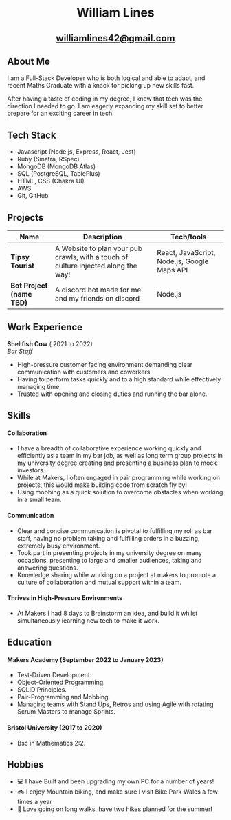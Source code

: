 <div align="center">

# William Lines

## williamlines42@gmail.com

</div>

## About Me

I am a Full-Stack Developer who is both logical and able to adapt, and recent Maths Graduate with a knack for picking up new skills fast.

After having a taste of coding in my degree, I knew that tech was the direction I needed to go. I am eagerly expanding my skill set to better prepare for an exciting career in tech!

<!--[OLD] I'm Will, an analytically minded recent Maths graduate looking for new opportunities in the world of tech. Having got a taste of coding and a good helping of logic and analysis in my maths degree, I am eagerly expanding my skill set and look forward to an exciting career in tech! -->

<!-- (to be completed) -->

## Tech Stack

- Javascript (Node.js, Express, React, Jest)
- Ruby (Sinatra, RSpec)
- MongoDB (MongoDB Atlas)
- SQL (PostgreSQL, TablePlus)
- HTML, CSS (Chakra UI)
- AWS
- Git, GitHub

## Projects

| Name                       | Description                                                                        | Tech/tools                                  |
| -------------------------- | ---------------------------------------------------------------------------------- | ------------------------------------------- |
| **Tipsy Tourist**          | A Website to plan your pub crawls, with a touch of culture injected along the way! | React, JavaScript, Node.js, Google Maps API |
| **Bot Project (name TBD)** | A discord bot made for me and my friends on discord                                | Node.js                                     |

## Work Experience

**Shellfish Cow** ( 2021 to 2022)  
_Bar Staff_

- High-pressure customer facing environment demanding clear communication with customers and coworkers.
- Having to perform tasks quickly and to a high standard while effectively managing time.
- Trusted with opening and closing duties and running the bar alone.

## Skills

<!-- Consider skills relevant to software development. Then consider your best skills. Pick 2-4 skills and write a short descriptive paragraph for each one. You should demonstrate how capable you are at this skill with examples.
(Using a STAR example Paragraph) Consider the questions below.

-STAR
-What was the situation/task? (ST)

-How was the skill used?

-What did you do? (action)

-What was the result? -->

#### Collaboration

- I have a breadth of collaborative experience working quickly and efficiently as a team in my bar job, as well as long term group projects in my university degree creating and presenting a business plan to mock investors.
- While at Makers, I often engaged in pair programming while working on projects, this would make building code from scratch fly by!
- Using mobbing as a quick solution to overcome obstacles when working in a small team.

#### Communication

- Clear and concise communication is pivotal to fulfilling my roll as bar staff, having no problem taking and fulfilling orders in a buzzing, extremely busy environment.
- Took part in presenting projects in my university degree on many occasions, presenting to large and smaller audiences, taking and answering questions.
- Knowledge sharing while working on a project at makers to promote a culture of collaboration and mutual support within a team.

#### Thrives in High-Pressure Environments

- At Makers I had 8 days to Brainstorm an idea, and build it whilst simultaneously learning new tech to make it work.

<!-- - I had to fulfil orders quickly in a busy bar environment.
- Deadlines at university.
- 8 days to build final project at makers from scratch and learning new technology at the same time. -->

## Education

#### Makers Academy (September 2022 to January 2023)

- Test-Driven Development.
- Object-Oriented Programming.
- SOLID Principles.
- Pair-Programming and Mobbing.
- Managing teams with Stand Ups, Retros and using Agile with rotating Scrum Masters to manage Sprints.

<!-- - Use short descriptions of what you did and a skill you used. (Similar to format from the 'Work Experience' section above)
- e.g Frequently used paring in order to problem solve efficiently, requiring teamwork and communication.
- you might also mention aspects some other skills/knowledge listed below:
- OOP, TDD, MVC, DDD
- Agile/XP
- Ruby, Rails, JavaScript
- RSpec, Jasmine -->

#### Bristol University (2017 to 2020)

- Bsc in Mathematics 2:2.

## Hobbies

- :computer: I have Built and been upgrading my own PC for a number of years!
- :bike: I enjoy Mountain biking, and make sure I visit Bike Park Wales a few times a year
- 🥾 Love going on long walks, have two hikes planned for the summer!
